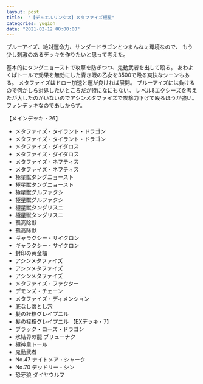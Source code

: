 ```yaml
---
layout: post
title:  "【デュエルリンクス】メタファイズ極星"
categories: yugioh
date: "2021-02-12 00:00:00"
---
```


ブルーアイズ、絶対運命力、サンダードラゴンとつまんねぇ環境なので、
もう少し刺激のあるデッキを作りたいと思って考えた。

基本的にタングニョーストで攻撃を防ぎつつ、鬼動武者を出して殴る。
あわよくばトールで効果を無効にした青き眼の乙女を3500で殴る爽快なシーンもある。
メタファイズはドロー加速と運が良ければ展開。
ブルーアイズには負けるので何かしら対処したいところだが特になにもない。
レベル8エクシーズを考えたが大したのがいないのでアシンメタファイズで攻撃力下げて殴るほうが強い。
ファンデッキなのであしからず。

【メインデッキ・26】
- メタファイズ・タイラント・ドラゴン
- メタファイズ・タイラント・ドラゴン
- メタファイズ・ダイダロス
- メタファイズ・ダイダロス
- メタファイズ・ネフティス
- メタファイズ・ネフティス
- 極星獣タングニョースト
- 極星獣タングニョースト
- 極星獣グルファクシ
- 極星獣グルファクシ
- 極星獣タングリスニ
- 極星獣タングリスニ
- 孤高除獣
- 孤高除獣
- ギャラクシー・サイクロン
- ギャラクシー・サイクロン
- 封印の黄金櫃
- アシンメタファイズ
- アシンメタファイズ
- アシンメタファイズ
- メタファイズ・ファクター
- デモンズ・チェーン
- メタファイズ・ディメンション
- 底なし落とし穴
- 髪の桎梏グレイプニル
- 髪の桎梏グレイプニル
【EXデッキ・7】
- ブラック・ローズ・ドラゴン
- 氷結界の龍 ブリューナク
- 極神皇トール
- 鬼動武者
- No.47 ナイトメア・シャーク
- No.70 デッドリー・シン
- 恐牙狼 ダイヤウルフ
